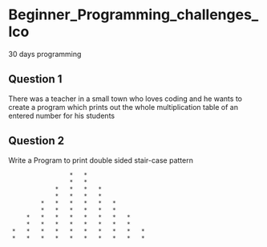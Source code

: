 # Beginner_Programming_challenges_lco
30 days programming

## Question 1
There was a teacher in a small town who loves coding and he wants to create a program which prints out the whole multiplication table of an entered number for his students

## Question 2
Write a Program to print double sided stair-case pattern
```
                 *   * 
                 *   * 
             *   *   *   * 
             *   *   *   * 
         *   *   *   *   *   * 
         *   *   *   *   *   * 
     *   *   *   *   *   *   *   * 
     *   *   *   *   *   *   *   * 
 *   *   *   *   *   *   *   *   *   * 
 *   *   *   *   *   *   *   *   *   * 

```
